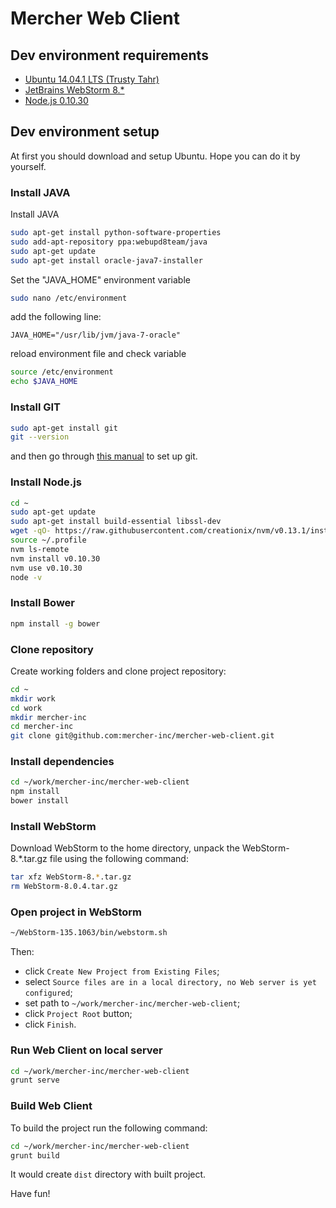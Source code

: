 Mercher Web Client
==================

## Dev environment requirements
* [Ubuntu 14.04.1 LTS (Trusty Tahr)](http://releases.ubuntu.com/14.04.1/)
* [JetBrains WebStorm 8.*](http://www.jetbrains.com/webstorm/download/)
* [Node.js 0.10.30](http://nodejs.org/download/)

## Dev environment setup
At first you should download and setup Ubuntu. Hope you can do it by yourself.

### Install JAVA
Install JAVA
```bash
sudo apt-get install python-software-properties
sudo add-apt-repository ppa:webupd8team/java
sudo apt-get update
sudo apt-get install oracle-java7-installer
```
Set the "JAVA_HOME" environment variable
```bash
sudo nano /etc/environment
```
add the following line:
```
JAVA_HOME="/usr/lib/jvm/java-7-oracle"
```
reload environment file and check variable
```bash
source /etc/environment
echo $JAVA_HOME
```

### Install GIT
```bash
sudo apt-get install git
git --version
```
and then go through [this manual](https://help.github.com/articles/set-up-git#setting-up-git) to set up git.

### Install Node.js
```bash
cd ~
sudo apt-get update
sudo apt-get install build-essential libssl-dev
wget -qO- https://raw.githubusercontent.com/creationix/nvm/v0.13.1/install.sh | bash
source ~/.profile
nvm ls-remote
nvm install v0.10.30
nvm use v0.10.30
node -v
```

### Install Bower
```bash
npm install -g bower
```

### Clone repository
Create working folders and clone project repository:
```bash
cd ~
mkdir work
cd work
mkdir mercher-inc
cd mercher-inc
git clone git@github.com:mercher-inc/mercher-web-client.git
```

### Install dependencies
```bash
cd ~/work/mercher-inc/mercher-web-client
npm install
bower install
```

### Install WebStorm
Download WebStorm to the home directory, unpack the WebStorm-8.*.tar.gz file using the following command:
```bash
tar xfz WebStorm-8.*.tar.gz
rm WebStorm-8.0.4.tar.gz
```

### Open project in WebStorm
```bash
~/WebStorm-135.1063/bin/webstorm.sh
```
Then:
* click `Create New Project from Existing Files`;
* select `Source files are in a local directory, no Web server is yet configured`;
* set path to `~/work/mercher-inc/mercher-web-client`;
* click `Project Root` button;
* click `Finish`.

### Run Web Client on local server
```bash
cd ~/work/mercher-inc/mercher-web-client
grunt serve
```

### Build Web Client
To build the project run the following command:
```bash
cd ~/work/mercher-inc/mercher-web-client
grunt build
```
It would create `dist` directory with built project.

Have fun!
